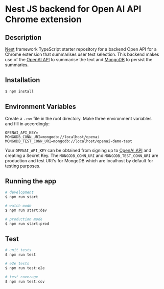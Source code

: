 # Nest JS backend for Open AI API Chrome extension

## Description

[Nest](https://github.com/nestjs/nest) framework TypeScript starter repository for a backend Open API for a Chrome extension that summarises user text selection. This backend makes use of the [OpenAI API](https://openai.com/blog/openai-api) to summarise the text and [MongoDB](https://www.mongodb.com/) to persist the summaries.

## Installation

```bash
$ npm install
```

## Environment Variables

Create a ``.env`` file in the root directory. Make three environment variables and fill in accordingly:

```env
OPENAI_API_KEY=
MONGODB_CONN_URI=mongodb://localhost/openai
MONGODB_TEST_CONN_URI=mongodb://localhost/openai-demo-test
```
Your ``OPENAI_API_KEY`` can be obtained from signing up to [OpenAI API](https://openai.com/blog/openai-api) and creating a Secret Key. The ``MONGODB_CONN_URI`` and ``MONGODB_TEST_CONN_URI`` are production and test URI's for MongoDB which are localhost by default for testing purposes.

## Running the app

```bash
# development
$ npm run start

# watch mode
$ npm run start:dev

# production mode
$ npm run start:prod
```

## Test

```bash
# unit tests
$ npm run test

# e2e tests
$ npm run test:e2e

# test coverage
$ npm run test:cov
```
